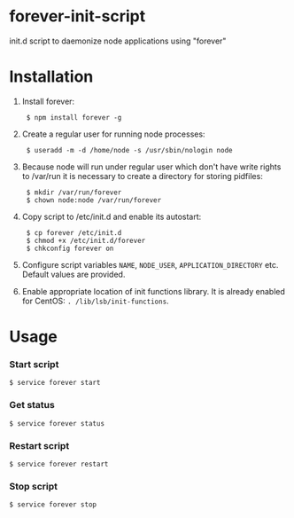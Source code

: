 forever-init-script
===================

init.d script to daemonize node applications using "forever"


Installation
============
1. Install forever:

		$ npm install forever -g
2. Create a regular user for running node processes:

		$ useradd -m -d /home/node -s /usr/sbin/nologin node
3. Because node will run under regular user which don't have write rights to /var/run it is necessary to create a directory for storing pidfiles:

		$ mkdir /var/run/forever
		$ chown node:node /var/run/forever
4. Copy script to /etc/init.d and enable its autostart:

		$ cp forever /etc/init.d
		$ chmod +x /etc/init.d/forever
		$ chkconfig forever on
5. Configure script variables `NAME`, `NODE_USER`, `APPLICATION_DIRECTORY` etc. Default values are provided.
6. Enable appropriate location of init functions library. It is already enabled for CentOS: `. /lib/lsb/init-functions`.


Usage
=====
### Start script
	$ service forever start
### Get status
	$ service forever status
### Restart script
	$ service forever restart
### Stop script
	$ service forever stop
